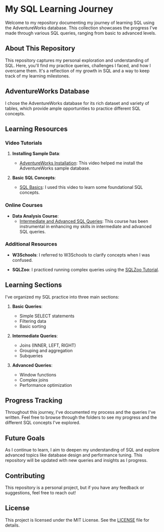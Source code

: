 # My SQL Learning Journey

Welcome to my repository documenting my journey of learning SQL using the AdventureWorks database. This collection showcases the progress I've made through various SQL queries, ranging from basic to advanced levels.

## About This Repository

This repository captures my personal exploration and understanding of SQL. Here, you'll find my practice queries, challenges I faced, and how I overcame them. It's a reflection of my growth in SQL and a way to keep track of my learning milestones.

## AdventureWorks Database

I chose the AdventureWorks database for its rich dataset and variety of tables, which provide ample opportunities to practice different SQL concepts.

## Learning Resources

### Video Tutorials

1. **Installing Sample Data**:
   - [AdventureWorks Installation](https://www.youtube.com/watch?v=bAlQfpjPOEA&ab_channel=SQLServer101): This video helped me install the AdventureWorks sample database.

2. **Basic SQL Concepts**:
   - [SQL Basics](https://www.youtube.com/watch?v=HXV3zeQKqGY&t=6s&ab_channel=freeCodeCamp.org): I used this video to learn some foundational SQL concepts.

### Online Courses

- **Data Analysis Course**:
  - [Intermediate and Advanced SQL Queries](https://www.udemy.com/share/10bEjb3@fkxdM1LZ_VOt4g4DFSU_Qx9RZGRQGEGfdGV83inbqoF29N9kVpIqSvSTgcMbTk-kFw==/): This course has been instrumental in enhancing my skills in intermediate and advanced SQL queries.

### Additional Resources

- **W3Schools**: I referred to W3Schools to clarify concepts when I was confused.
  
- **SQLZoo**: I practiced running complex queries using the [SQLZoo Tutorial](https://www.sqlzoo.net/wiki/SQL_Tutorial).

## Learning Sections

I've organized my SQL practice into three main sections:

1. **Basic Queries**: 
   - Simple SELECT statements
   - Filtering data
   - Basic sorting

2. **Intermediate Queries**: 
   - Joins (INNER, LEFT, RIGHT)
   - Grouping and aggregation
   - Subqueries

3. **Advanced Queries**: 
   - Window functions
   - Complex joins
   - Performance optimization

## Progress Tracking

Throughout this journey, I've documented my process and the queries I've written. Feel free to browse through the folders to see my progress and the different SQL concepts I've explored.

## Future Goals

As I continue to learn, I aim to deepen my understanding of SQL and explore advanced topics like database design and performance tuning. This repository will be updated with new queries and insights as I progress.

## Contributing

This repository is a personal project, but if you have any feedback or suggestions, feel free to reach out!

## License

This project is licensed under the MIT License. See the [LICENSE](LICENSE) file for details.
